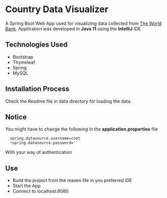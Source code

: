 # Country Data Visualizer

A Spring Boot Web App used for visualizing data collected from [The World Bank](https://data.worldbank.org/country).
Application was developed in **Java 11** using the **IntelliJ** IDE

## Technologies Used
- Bootstrap
- Thymeleaf
- Spring
- MySQL

## Installation Process
Check the Readme file in data directory for loading the data.
## Notice
You might have to change the following in the **application.properties** file
```
  spring.datasource.username=root
  !spring.datasource.password=''
```
With your way of authentication

## Use
- Build the project from the maven file in you preferred IDE
- Start the App
- Connect to localhost:8080

